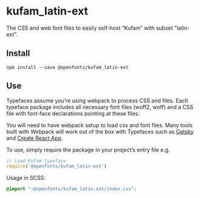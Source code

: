 
# kufam_latin-ext

The CSS and web font files to easily self-host “Kufam” with subset "latin-ext".

## Install

`npm install --save @openfonts/kufam_latin-ext`

## Use

Typefaces assume you’re using webpack to process CSS and files. Each typeface
package includes all necessary font files (woff2, woff) and a CSS file with
font-face declarations pointing at these files.

You will need to have webpack setup to load css and font files. Many tools built
with Webpack will work out of the box with Typefaces such as [Gatsby](https://github.com/gatsbyjs/gatsby)
and [Create React App](https://github.com/facebookincubator/create-react-app).

To use, simply require the package in your project’s entry file e.g.

```javascript
// Load Kufam typeface
require('@openfonts/kufam_latin-ext')
```

Usage in SCSS:
```scss
@import "~@openfonts/kufam_latin-ext/index.css";
```

